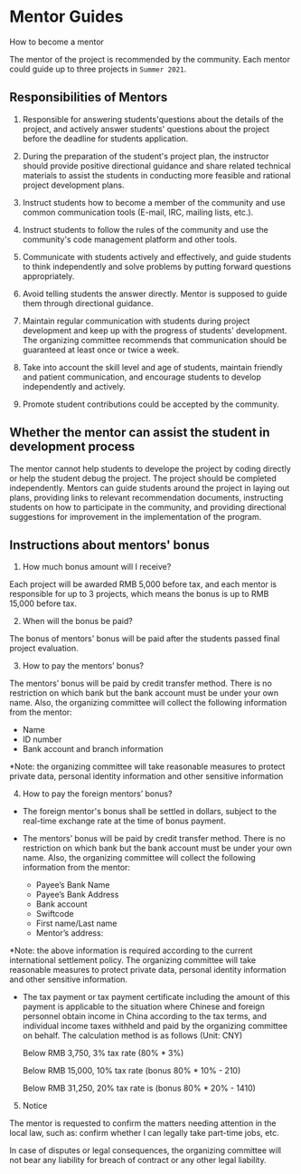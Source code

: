 # Mentor Guides

How to become a mentor

The mentor of the project is recommended by the community. Each mentor could guide up to three projects in `Summer 2021`.

## Responsibilities of Mentors

1. Responsible for answering students'questions about the details of the project, and actively answer students' questions about the project before the deadline for students application.

2. During the preparation of the student's project plan, the instructor should provide positive directional guidance and share related technical materials to assist the students in conducting more feasible and rational project development plans.

3. Instruct students how to become a member of the community and use common communication tools (E-mail, IRC, mailing lists, etc.).

4. Instruct students to follow the rules of the community and use the community's code management platform and other tools.

5. Communicate with students actively and effectively, and guide students to think independently and solve problems by putting forward questions appropriately.

6. Avoid telling students the answer directly. Mentor is supposed to guide them through directional guidance.

7. Maintain regular communication with students during project development and keep up with the progress of students' development. The organizing committee recommends that communication should be guaranteed at least once or twice a week.

8. Take into account the skill level and age of students, maintain friendly and patient communication, and encourage students to develop independently and actively.

9. Promote student contributions could be accepted by the community.

## Whether the mentor can assist the student in development process

The mentor cannot help students to develope the project by coding directly or help the student debug the project. The project should be completed independently. Mentors can guide students around the project in laying out plans, providing links to relevant recommendation documents, instructing students on how to participate in the community, and providing directional suggestions for improvement in the implementation of the program.

## Instructions about mentors' bonus

1. How much bonus amount will I receive?

Each project will be awarded RMB 5,000 before tax, and each mentor is responsible for up to 3 projects, which means the bonus is up to RMB 15,000 before tax.

2. When will the bonus be paid?

The bonus of mentors' bonus will be paid after the students passed final project evaluation. 

3. How to pay the mentors’ bonus?

The mentors’ bonus will be paid by credit transfer method. There is no restriction on which bank but the bank account must be under your own name. Also, the organizing committee will collect the following information from the mentor:
- Name
- ID number
- Bank account and branch information

*Note: the organizing committee will take reasonable measures to protect private data, personal identity information and other sensitive information

4. How to pay the foreign mentors’ bonus?

- The foreign mentor's bonus shall be settled in dollars, subject to the real-time exchange rate at the time of bonus payment.

- The mentors’ bonus will be paid by credit transfer method. There is no restriction on which bank but the bank account must be under your own name. Also, the organizing committee will collect the following information from the mentor:

  - Payee’s Bank Name
  - Payee’s Bank Address
  - Bank account
  - Swiftcode
  - First name/Last name
  - Mentor’s address:
 
*Note: the above information is required according to the current international settlement policy. The organizing committee will take reasonable measures to protect private data, personal identity information and other sensitive information.

- The tax payment or tax payment certificate including the amount of this payment is applicable to the situation where Chinese and foreign personnel obtain income in China according to the tax terms, and individual income taxes withheld and paid by the organizing committee on behalf. The calculation method is as follows (Unit: CNY)

  Below RMB 3,750, 3% tax rate (80% * 3%)

  Below RMB 15,000, 10% tax rate (bonus 80% * 10% - 210)

  Below RMB 31,250, 20% tax rate is (bonus 80% * 20% - 1410)

5. Notice

The mentor is requested to confirm the matters needing attention in the local law, such as: confirm whether I can legally take part-time jobs, etc. 

In case of disputes or legal consequences, the organizing committee will not bear any liability for breach of contract or any other legal liability.
